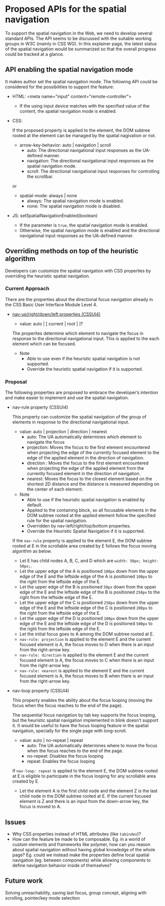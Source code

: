 # Proposed APIs for the spatial navigation
To support the spatial navigation in the Web, we need to develop several standard APIs. The API seems to be discussed with the suitable working groups in W3C (mainly in CSS WG). In this explainer page, the latest status of the spatial navigation would be summarized so that the overall progress could be tracked at a glance.

## API enabling the spatial navigation mode
It makes author set the spatial navigation mode. The following API could be considered for the possibilities to support the feature:
  - HTML: &lt;meta name="input" content="remote-controller"&gt;
    - If the using input device matches with the specified value of the content, the spatial navigation mode is enabled.
  - CSS:
  
    If the proposed property is applied to the element, the DOM subtree rooted at the element can be managed by the spatial nagivation or not.
    - arrow-key-behavior: auto | navigation | scroll
      - auto: The directional navigational input responses as the UA-defined manner.
      - navigation: The directional navigational input responses as the spatial navigation mode.
      - scroll: The directional navigational input responses for controlling the scrollbar.
      
    or
      
    - spatial-mode: always | none
      - always: The spatial navigation mode is enabled.
      - none: The spatial navigation mode is disabled.
  - JS: setSpatialNavigationEnabled(boolean)
    - If the parameter is `true`, the spatial navigation mode is enabled.
    - Otherwise, the spatial navigation mode is enabled and the directional navigational input responses as the UA-defined manner.
  
## Overriding methods on top of the heuristic algorithm
Developers can customize the spatial navigation with CSS properties by overriding the heuristic spatial navigation.

### Current Approach
There are the properties about the directional focus navigation already in the CSS Basic User Interface Module Level 4.
  - [nav-up/right/down/left properties (CSSUI4)](https://drafts.csswg.org/css-ui-4/#nav-dir)
    - value: auto | <id> [ current | root | <target-name> ]?
  
    The properites determine which element to navigate the focus in response to the directional navigational input. This is applied to the each element which can be focused.
    - Note
        - Able to use even if the heuristic spatial navigation is not supported.
        - Override the heuristic spatial navigation if it is supported.

### Proposal
The following properties are proposed to embrace the developer’s intention and make easier to implement and use the spatial navigation.
  - nav-rule property (CSSUI4)
   
    This property can customize the spatial navigation of the group of elements in response to the directional navigational input.
    - value: auto | projection | direction | nearest
      - auto: The UA automatically determines which element to navigate the focus
      - projection: Moves the focus to the first element encountered when projecting the edge of the currently focused element to the edge of the applied element in the direction of navigation.
      - direction : Moves the focus to the first element encountered when projecting the edge of the applied element from the currently focused element in the direction of navigation.
      - nearest: Moves the focus to the closest element based on the shortest 2D distance and the distance is measured depending on the center of each element.
    - Note  
        - Able to use if the heuristic spatial navigation is enabled by default.
        - Applied to the containing block, so all focusable elements in the DOM subtree rooted at the applied element follow the specified rule for the spatial navigation.
        - Overridden by nav-left/right/top/bottom properties.
        - Override the Heuristic Spatial Navigation if it is supported.
    
    If the `nav-rule` property is applied to the element E, the DOM subtree rooted at E in the scrollable area created by E follows the focus moving algorithm as below.
      - Let E has child nodes A, B, C, and D which are `width: 50px; height: 50px;`.
      - Let the upper edge of the A is positioned `100px` down from the upper edge of the E and the leftside edge of the A is positioned `100px` to the right from the leftside edge of the E.
      - Let the upper edge of the B is positioned `50px` down from the upper edge of the E and the leftside edge of the B is positioned `250px` to the right from the leftside edge of the E.
      - Let the upper edge of the C is positioned `250px` down from the upper edge of the E and the leftside edge of the C is positioned `200px` to the right from the leftside edge of the E.
      - Let the upper edge of the D is positioned `100px` down from the upper edge of the E and the leftside edge of the D is positioned `500px` to the right from the leftside edge of the E.
      - Let the initial focus goes to A among the DOM subtree rooted at E.
      - `nav-rule: projection` is applied to the element E and the current focused element is A, the focus moves to D when there is an input from the right-arrow key.
      - `nav-rule: direction` is applied to the element E and the current focused element is A, the focus moves to C when there is an input from the right-arrow key.
      - `nav-rule: nearest` is applied to the element E and the current focused element is A, the focus moves to B when there is an input from the right-arrow key.
      
      
  - nav-loop property (CSSUI4)
  
    This property enables the ability about the focus looping (moving the focus when the focus reaches to the end of the page).
    
    The sequential focus navigation by tab key supports the focus looping, but the heuristic spatial navigation implemented in blink doesn’t support it.
    It would be useful to have the focus looping feature in the spatial navigation, specially for the single page with long-scroll. 
    
    - value: auto | no-repeat | repeat
      - auto: The UA automatically determines where to move the focus when the focus reaches to the end of the page.
      - no-repeat: Disables the focus looping
      - repeat: Enables the focus looping
      
    If `nav-loop: repeat` is applied to the element E, the DOM subtree rooted at E is eligible to participate in the focus looping for any scrollable area created by E.
      - Let the element A is the first child node and the element Z is the last child node in the DOM subtree rooted at E. If the current focused element is Z and there is an input from the down-arrow key, the focus is moved to A.

## Issues
- Why CSS properties instead of HTML attributes (like `tabindex`)?
- How can the feature be made to be composable.  Eg. in a world of custom elements and frameworks like polymer, how can you reason about spatial navigation without having global knowledge of the whole page?  Eg. could we instead make the properties define local spatial navigation (eg. between components) while allowing components to define navigation behavior inside of themselves?

## Future work
Solving unreachability, saving last focus, group concept, aligning with scrolling, pointer/key mode selection
